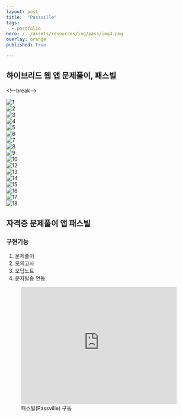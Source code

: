 ```yaml
---
layout: post
title:  "Passville"
tags:
  - portfolio
hero: /../assets/resources/img/pass/img4.png
overlay: orange
published: true

---
```

## 하이브리드 웹 앱 문제풀이, 패스빌
<!–-break-–>

<div class="swiper-container">
    <div class="swiper-wrapper">
      <div class="swiper-slide">
      	<img src="/../assets/resources/img/pass/img.png" alt="1">
      </div>
      <div class="swiper-slide">
      	<img src="/../assets/resources/img/pass/img2.png" alt="2">
      </div>
      <div class="swiper-slide">
      	<img src="/../assets/resources/img/pass/img3.png" alt="3">
      </div>
      <div class="swiper-slide">
      	<img src="/../assets/resources/img/pass/img4.png" alt="4">
      </div>
      <div class="swiper-slide">
      	<img src="/../assets/resources/img/pass/img5.png" alt="5">
      </div>
      <div class="swiper-slide">
      	<img src="/../assets/resources/img/pass/img6.png" alt="6">
      </div>
      <div class="swiper-slide">
      	<img src="/../assets/resources/img/pass/img7.png" alt="7">
      </div>
      <div class="swiper-slide">
      	<img src="/../assets/resources/img/pass/img8.png" alt="8">
      </div>
      <div class="swiper-slide">
      	<img src="/../assets/resources/img/pass/img9.png" alt="9">
      </div>
      <div class="swiper-slide">
      	<img src="/../assets/resources/img/pass/img10.png" alt="10">
      </div>
      <div class="swiper-slide">
      	<img src="/../assets/resources/img/pass/img12.png" alt="12">
      </div>
      <div class="swiper-slide">
      	<img src="/../assets/resources/img/pass/img13.png" alt="13">
      </div>
      <div class="swiper-slide">
      	<img src="/../assets/resources/img/pass/img14.png" alt="14">
      </div>
      <div class="swiper-slide">
      	<img src="/../assets/resources/img/pass/img15.png" alt="15">
      </div>
      <div class="swiper-slide">
      	<img src="/../assets/resources/img/pass/img16.png" alt="16">
      </div>
      <div class="swiper-slide">
      	<img src="/../assets/resources/img/pass/img17.png" alt="17">
      </div>
      <div class="swiper-slide">
      	<img src="/../assets/resources/img/pass/img18.png" alt="18">
      </div>
    </div>
    <!-- Add Pagination -->
    <div class="swiper-pagination"></div>
    <!-- Add Arrows -->
    <div class="swiper-button-next"></div>
    <div class="swiper-button-prev"></div>
  </div>


<link rel="stylesheet" href="/../assets/resources/lib/swiper/css/swiper.min.css">
<script src="https://code.jquery.com/jquery-1.9.1.min.js"></script>
<script src="/../assets/resources/lib/swiper/js/swiper.min.js"></script>
<script>
	$(function() {
		var swiper = new Swiper('.swiper-container', {
	    spaceBetween: 30,
	      centeredSlides: true,
	      autoplay: {
	        delay: 2500,
	        disableOnInteraction: false,
	      },
	      pagination: {
	        el: '.swiper-pagination',
	        clickable: true,
	      },
	      navigation: {
	        nextEl: '.swiper-button-next',
	        prevEl: '.swiper-button-prev',
	      },
	    });
    });
</script>

## 자격증 문제풀이 앱 패스빌 

<h3>구현기능</h3>
<ol>
  <li>문제풀이</li>
  <li>모의고사</li>
  <li>오답노트</li>
  <li>문자발송 연동</li>
</ol>

<figure>
	<iframe width="420" height="315" src="https://www.youtube.com/embed/x79gUNFlBBE" frameborder="0" allowfullscreen></iframe>
 	<figcaption>패스빌(Passville) 구동</figcaption>   
</figure>
